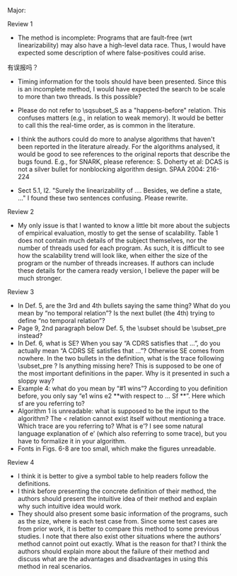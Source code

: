 Major:

Review 1
- The method is incomplete: Programs that are fault-free (wrt linearizability) may also have a high-level data race. Thus, I would have expected some description of where false-positives could arise.

有误报吗？

- Timing information for the tools should have been presented. Since this is an incomplete method, I would have expected the search to be scale to more than two threads. Is this possible?


- Please do not refer to \sqsubset_S as a "happens-before" relation. This confuses matters (e.g., in relation to weak memory). It would be better to call this the real-time order, as is common in the literature.


- I think the authors could do more to analyse algorithms that haven't been reported in the literature already. For the algorithms analysed, it would be good to see references to the original reports that describe the bugs found. E.g., for SNARK, please reference:
S. Doherty et al: DCAS is not a silver bullet for nonblocking algorithm design. SPAA 2004: 216-224

- Sect 5.1, l2. "Surely the linearizability of .... Besides, we define a state, ..." I found these two sentences confusing. Please rewrite.


Review 2

- My only issue is that I wanted to know a little bit more about the subjects of empirical evaluation, mostly to get the sense of scalability. Table 1 does not contain much details of the subject themselves, nor the number of threads used for each program. As such, it is difficult to see how the scalability trend will look like, when either the size of the program or the number of threads increases. If authors can include these details for the camera ready version, I believe the paper will be much stronger.

Review 3

-  In Def. 5, are the 3rd and 4th bullets saying the same thing? What do you mean by “no temporal relation”? Is the next bullet (the 4th) trying to define “no temporal relation”?
- Page 9, 2nd paragraph below Def. 5, the \subset should be \subset_pre instead?
- In Def. 6, what is SE? When you say “A CDRS satisfies that ...”, do you actually mean “A CDRS SE satisfies that ...”? Otherwise SE comes from nowhere. In the two bullets in the definition, what is the trace following \subset_pre ? Is anything missing here? This is supposed to be one of the most important definitions in the paper. Why is it presented in such a sloppy way?
- Example 4: what do you mean by “#1 wins”? According to you definition before, you only say “e1 wins e2 **with respect to ... Sf **”. Here which sf are you referring to?
- Algorithm 1 is unreadable: what is supposed to be the input to the algorithm? The < relation cannot exist itself without mentioning a trace.
Which trace are you referring to? What is e’? I see some natural language explanation of e’ (which also referring to some trace), but you have to formalize it in your algorithm.
- Fonts in Figs. 6-8 are too small, which make the figures unreadable.

Review 4

- I think it is better to give a symbol table to help readers follow the definitions.
- I think before presenting the concrete definition of their method, the authors should present the intuitive idea of their method and explain why such intuitive idea would work.
- They should also present some basic information of the programs, such as the size, where is each test case from. Since some test cases are from prior work, it is better to compare this method to some previous studies. I note that there also exist other situations where the authors’ method cannot point out exactly. What is the reason for that? I think the authors should explain more about the failure of their method and discuss what are the advantages and disadvantages in using this method in real scenarios.
